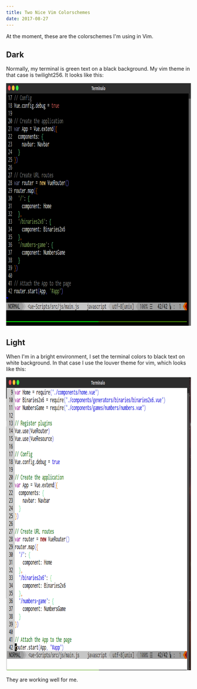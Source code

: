 ```yaml
---
title: Two Nice Vim Colorschemes
date: 2017-08-27
---
```


At the moment, these are the colorschemes I'm using in Vim.

<h2>Dark</h2>

Normally, my terminal is green text on a black background. My vim theme in that case is twilight256. It looks like this:

<img src="/files/vim-dark-colorscheme-twilight256.png" width="940" height="659" alt="Vim colorscheme twilight 256" />

<h2>Light</h2>

When I'm in a bright environment, I set the terminal colors to black text on white background. In that case I use the louver theme for vim, which looks like this:

<img src="/files/vim-colorscheme-louver.png" width="944" height="796" alt="vim color scheme louver" />

They are working well for me.
